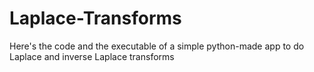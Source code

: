 # Laplace-Transforms
Here's the code and the executable of a simple python-made app to do Laplace and inverse Laplace transforms
